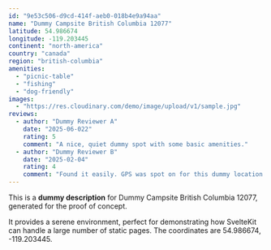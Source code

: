 ```yaml
---
id: "9e53c506-d9cd-414f-aeb0-018b4e9a94aa"
name: "Dummy Campsite British Columbia 12077"
latitude: 54.986674
longitude: -119.203445
continent: "north-america"
country: "canada"
region: "british-columbia"
amenities:
  - "picnic-table"
  - "fishing"
  - "dog-friendly"
images:
  - "https://res.cloudinary.com/demo/image/upload/v1/sample.jpg"
reviews:
  - author: "Dummy Reviewer A"
    date: "2025-06-022"
    rating: 5
    comment: "A nice, quiet dummy spot with some basic amenities."
  - author: "Dummy Reviewer B"
    date: "2025-02-04"
    rating: 4
    comment: "Found it easily. GPS was spot on for this dummy location."
---
```


This is a **dummy description** for Dummy Campsite British Columbia 12077, generated for the proof of concept.

It provides a serene environment, perfect for demonstrating how SvelteKit can handle a large number of static pages. The coordinates are 54.986674, -119.203445.
